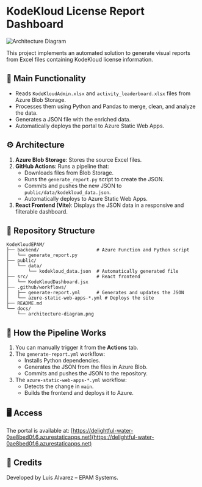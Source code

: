 
# KodeKloud License Report Dashboard

![Architecture Diagram](docs/architecture-diagram.png)

This project implements an automated solution to generate visual reports from Excel files containing KodeKloud license information.

## 📌 Main Functionality

- Reads `KodeKloudAdmin.xlsx` and `activity_leaderboard.xlsx` files from Azure Blob Storage.
- Processes them using Python and Pandas to merge, clean, and analyze the data.
- Generates a JSON file with the enriched data.
- Automatically deploys the portal to Azure Static Web Apps.

## ⚙️ Architecture

1. **Azure Blob Storage**: Stores the source Excel files.
2. **GitHub Actions**: Runs a pipeline that:
   - Downloads files from Blob Storage.
   - Runs the `generate_report.py` script to create the JSON.
   - Commits and pushes the new JSON to `public/data/kodekloud_data.json`.
   - Automatically deploys to Azure Static Web Apps.
3. **React Frontend (Vite)**: Displays the JSON data in a responsive and filterable dashboard.

## 📁 Repository Structure

```
KodeKloudEPAM/
├── backend/                     # Azure Function and Python script
│   └── generate_report.py
├── public/
│   └── data/
│       └── kodekloud_data.json  # Automatically generated file
├── src/                         # React frontend
│   └── KodeKloudDashboard.jsx
├── .github/workflows/
│   ├── generate-report.yml      # Generates and updates the JSON
│   └── azure-static-web-apps-*.yml # Deploys the site
├── README.md
└── docs/
    └── architecture-diagram.png
```

## 🚀 How the Pipeline Works

1. You can manually trigger it from the **Actions** tab.
2. The `generate-report.yml` workflow:
   - Installs Python dependencies.
   - Generates the JSON from the files in Azure Blob.
   - Commits and pushes the JSON to the repository.
3. The `azure-static-web-apps-*.yml` workflow:
   - Detects the change in `main`.
   - Builds the frontend and deploys it to Azure.

## 🖥️ Access

The portal is available at: [https://delightful-water-0ae8bed0f.6.azurestaticapps.net](https://delightful-water-0ae8bed0f.6.azurestaticapps.net)

## 🧾 Credits

Developed by Luis Alvarez – EPAM Systems.
